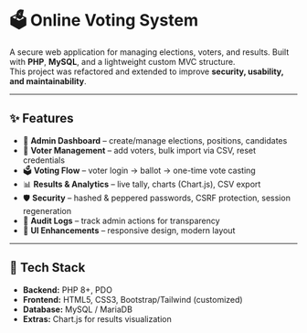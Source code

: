 # 🗳️ Online Voting System

A secure web application for managing elections, voters, and results. Built with **PHP**, **MySQL**, and a lightweight custom MVC structure.  
This project was refactored and extended to improve **security, usability, and maintainability**.

---

## ✨ Features
- 🔑 **Admin Dashboard** – create/manage elections, positions, candidates  
- 👥 **Voter Management** – add voters, bulk import via CSV, reset credentials  
- 🗳️ **Voting Flow** – voter login → ballot → one-time vote casting  
- 📊 **Results & Analytics** – live tally, charts (Chart.js), CSV export  
- 🛡️ **Security** – hashed & peppered passwords, CSRF protection, session regeneration  
- 📝 **Audit Logs** – track admin actions for transparency  
- 🎨 **UI Enhancements** – responsive design, modern layout  

---

## 🧰 Tech Stack
- **Backend:** PHP 8+, PDO  
- **Frontend:** HTML5, CSS3, Bootstrap/Tailwind (customized)  
- **Database:** MySQL / MariaDB  
- **Extras:** Chart.js for results visualization  
